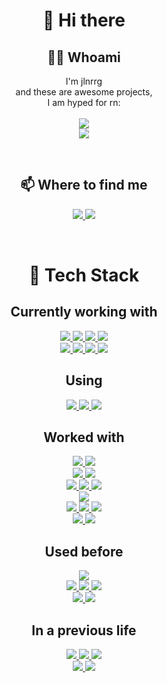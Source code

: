 <h1 align="center">👋 Hi there</h1>
<h2 align="center"> 👨‍💻 Whoami</h2>
<p align="center">
    I'm jlnrrg <br> and these are awesome projects, <br> I am hyped for rn:<br></br>
    <a href="https://rydmike.com/colorscheme">
        <img src="https://img.shields.io/badge/ColorScheme-by_rydmike-025BA1?logo=flutter&style=for-the-badge&logoColor=white&labelColor=44D0FA">
    </a><br>
    <a href="https://rydmike.com/flexfold">
        <img src="https://img.shields.io/badge/Flexfold-by_rydmike-025BA1?logo=flutter&style=for-the-badge&logoColor=white&labelColor=44D0FA">
    </a><br>
</p>
</br>

<h2 align="center">📫 Where to find me</h2>

<p align="center">
    <a href="https://github.com/jlnrrg/">
        <img src="https://img.shields.io/badge/-Github-181717?style=for-the-badge&logo=Github&logoColor=white">
    </a>
    <a href="https://t.me/jlnrrg">
        <img src="https://img.shields.io/badge/-Telegram-0088cc?style=for-the-badge&logo=Telegram&logoColor=white">
    </a>
</p>
    
</br>

<h1 align="center">🔭 Tech Stack</h1>
<h2 align="center">Currently working with</h2>

<p align="center">
<a href="https://flutter.dev/">
    <img src="https://img.shields.io/badge/flutter-44D0FA?logo=flutter&style=for-the-badge&logoColor=white">
</a>
<a href="https://dart.dev/">
    <img src="https://img.shields.io/badge/Dart-30B7F3?logo=dart&style=for-the-badge&logoColor=white">
</a>
<a href="https://graphql.org/">
    <img src="https://img.shields.io/badge/graphql-dgraph-E6148B?logo=graphql&style=for-the-badge&logoColor=white&labelColor=DF0D94">
</a>
<a href="https://firebase.google.com/">
    <img src="https://img.shields.io/badge/firebase-white?logo=firebase&style=for-the-badge">
</a>
<br>
    <a href="https://www.figma.com/">
        <img src="https://img.shields.io/badge/Figma-white?logo=figma&style=for-the-badge">
    </a>
    <a href="https://code.visualstudio.com/">
        <img src="https://img.shields.io/badge/vscode-025BA1?logo=visual-studio-code&style=for-the-badge&logoColor=white">
    </a>
    <a href="https://git-scm.com/">
        <img src="https://img.shields.io/badge/-Git-F05032?logo=Git&style=for-the-badge&logoColor=white">
    </a>
    <a href="https://github.com/">
        <img src="https://img.shields.io/badge/-Github-181717?logo=Github&style=for-the-badge&logoColor=white">
    </a>
</p>

<h2 align="center">Using</h2>

<p align="center">
    <a href="https://ubuntu.com/">
        <img src="https://img.shields.io/badge/-Ubuntu-orange?logo=Ubuntu&style=for-the-badge&logoColor=white">
    </a>
    <a href="https://www.gnu.org/software/bash/">
        <img src="https://img.shields.io/badge/bash-1E1E1E?logo=GNU-Bash&style=for-the-badge&logoColor=white">
    </a>
    <a href="https://www.gnu.org/software/bash/">
        <img src="https://img.shields.io/badge/docker-white?logo=docker&style=for-the-badge">
    </a>
</p>

<h2 align="center">Worked with</h2>
<p align="center">
    <a href="https://reactjs.org/">
        <img src="https://img.shields.io/badge/React-white?logo=react&style=for-the-badge&logoColor=63DAF9">
    </a>
    <a href="https://www.typescriptlang.org/">
        <img src="https://img.shields.io/badge/TypeScript-3278C2?logo=typescript&style=for-the-badge&logoColor=white">
    </a>
<br>
    <a href="https://developer.mozilla.org/docs/Web/HTML/HTML5">
        <img src="https://img.shields.io/badge/HTML5-E2502F?logo=html5&style=for-the-badge&logoColor=white">
    </a>
    <a href="https://www.w3.org/Style/CSS/specs.en.html">
        <img src="https://img.shields.io/badge/CSS3-1772B3?logo=css3&style=for-the-badge&logoColor=white">
    </a>
<br>
    <a href="https://about.gitlab.com/">
        <img src="https://img.shields.io/badge/gitlab-white?logo=gitlab&style=for-the-badge">
    </a>
    <a href="https://www.atlassian.com/">
        <img src="https://img.shields.io/badge/atlassian-0052C7?logo=atlassian&style=for-the-badge">
    </a>
    <a href="https://www.gatsbyjs.com/">
        <img src="https://img.shields.io/badge/gatsby-653496?logo=gatsby&style=for-the-badge">
    </a>

<br>
    <a href="https://www.python.org/">
        <img src="https://img.shields.io/badge/python-F7D141?logo=Python&style=for-the-badge">
    </a>
<br>
    <a href="https://www.latex-project.org/">
        <img src="https://img.shields.io/badge/Latex-lightgrey?logo=LaTeX&style=for-the-badge&logoColor=white">
    </a>
    <a href="https://wiki.contextgarden.net/Main_Page">
        <img src="https://img.shields.io/badge/Context-white?style=for-the-badge">
    </a>
    <a href="https://overleaf.com/">
        <img src="https://img.shields.io/badge/-Overleaf-47A141?logo=Overleaf&style=for-the-badge&logoColor=white">
    </a>
<br>
    <a href="https://www.microsoft.com/windows">
        <img src="https://img.shields.io/badge/Windows-white?logo=windows&style=for-the-badge&logoColor=lightgrey">
    </a>
    <a href="https://www.office.com/">
        <img src="https://img.shields.io/badge/MS_Office-D73D16?logo=microsoft-office&style=for-the-badge&logoColor=white">
    </a>
</p>


<h2 align="center">Used before</h2>
<p align="center">
    <a href="https://www.tensorflow.org/">
        <img src="https://img.shields.io/badge/Tensorflow-white?logo=tensorflow&style=for-the-badge">
    </a>
<br>
    <a href="https://www.r-project.org/">
        <img src="https://img.shields.io/badge/R-256ABA?logo=R&style=for-the-badge&logoColor=white">
    </a>
    <a href="https://rstudio.com/">
        <img src="https://img.shields.io/badge/Rstudio-75AADB?logo=RStudio&style=for-the-badge&logoColor=white">
    </a>
    <a href="https://www.stata.com/">
        <img src="https://img.shields.io/badge/Stata-155F8E?style=for-the-badge">
    </a>
<br>
    <a href="https://www.adobe.com/us/products/illustrator.html">
        <img src="https://img.shields.io/badge/Illustrator-FE9B2B?logo=adobe-illustrator&style=for-the-badge&logoColor=white">
    </a>
    <a href="https://rstudio.com/">
        <img src="https://img.shields.io/badge/Photoshop-001E35?logo=adobe-photoshop&style=for-the-badge&logoColor=33A8FB">
    </a>
</p>




<h2 align="center">In a previous life</h2>
<p align="center">
<a href="https://www.microsoft.com/microsoft-365/exchange/email">
    <img src="https://img.shields.io/badge/MS_Exchange-0478D0?logo=microsoft-exchange&style=for-the-badge&logoColor=white">
</a>
<a href="https://docs.microsoft.com/powershell/">
    <img src="https://img.shields.io/badge/PowerShell-5391F9?logo=powershell&style=for-the-badge&logoColor=white">
</a>
<a href="">
    <img src="https://img.shields.io/badge/VBA-237349?logo=microsoft-excel&style=for-the-badge&logoColor=white">
</a>
<br>
<a href="https://www.sap.com/">
    <img src="https://img.shields.io/badge/Sap-EEEEEE?logo=sap&style=for-the-badge&">
</a>

<a href="https://help.sap.com/doc/abapdocu_751_index_htm/7.51/en-US/index.htm">
    <img src="https://img.shields.io/badge/Abap_OO-E3E2D1?style=for-the-badge">
</a>
</p>





